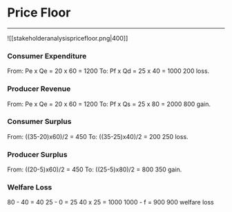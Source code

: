 # Price Floor
---
![[stakeholderanalysispricefloor.png|400]]

### Consumer Expenditure
From: Pe x Qe = 20 x 60 = 1200
To: Pf x Qd = 25 x 40 = 1000
200 loss.

### Producer Revenue
From: Pe x Qe = 20 x 60 = 1200
To: Pf x Qs = 25 x 80 = 2000
800 gain.

### Consumer Surplus
From: ((35-20)x60)/2 = 450
To: ((35-25)x40)/2 = 200
250 loss.

### Producer Surplus
From: ((20-5)x60)/2 = 450
To: ((25-5)x80)/2 = 800
350 gain.

### Welfare Loss
80 - 40 = 40
25 - 0 = 25
40 x 25 = 1000
1000 - f = 900
900 welfare loss